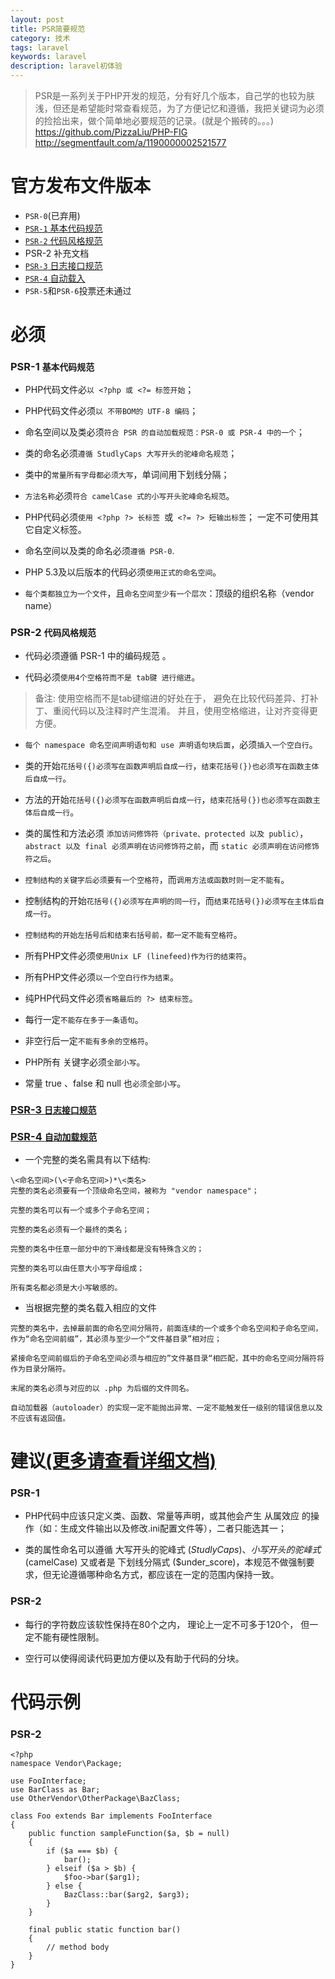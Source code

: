 ```yaml
---
layout: post
title: PSR简要规范
category: 技术
tags: laravel
keywords: laravel
description: laravel初体验
---
```



> PSR是一系列关于PHP开发的规范，分有好几个版本，自己学的也较为肤浅，但还是希望能时常查看规范，为了方便记忆和遵循，我把关键词为必须的捡拾出来，做个简单地必要规范的记录。(就是个搬砖的。。。)
> https://github.com/PizzaLiu/PHP-FIG
> http://segmentfault.com/a/1190000002521577

# 官方发布文件版本

* `PSR-0`(已弃用)
* [`PSR-1`  基本代码规范](https://github.com/PizzaLiu/PHP-FIG/blob/master/PSR-1-basic-coding-standard-cn.md)
* [`PSR-2` 代码风格规范](https://github.com/PizzaLiu/PHP-FIG/blob/master/PSR-2-coding-style-guide-cn.md)
* PSR-2 补充文档
* [`PSR-3` 日志接口规范](https://github.com/PizzaLiu/PHP-FIG/blob/master/PSR-3-logger-interface-cn.md)
* [`PSR-4`  自动载入](https://github.com/PizzaLiu/PHP-FIG/blob/master/PSR-4-autoloader-cn.md)
* `PSR-5`和`PSR-6`投票还未通过

#  必须

### PSR-1 `基本代码规范`

* PHP代码文件必`以 <?php 或 <?= 标签开始`；

* PHP代码文件必须`以 不带BOM的 UTF-8 编码`；

* 命名空间以及类必须`符合 PSR 的自动加载规范：PSR-0 或 PSR-4 中的一个`；

* 类的命名必须`遵循 StudlyCaps 大写开头的驼峰命名规范`；

* 类中的`常量所有字母都必须大写`，单词间用下划线分隔；

* `方法名称`必须`符合 camelCase 式的小写开头驼峰命名规范`。

* PHP代码必须`使用 <?php ?> 长标签 `或` <?= ?> 短输出标签`； 一定不可使用其它自定义标签。

* 命名空间以及类的命名必须`遵循 PSR-0`.

* PHP 5.3及以后版本的代码必须`使用正式的命名空间`。

* `每个类都独立为一个文件`，且`命名空间至少有一个层次`：顶级的组织名称（vendor name）

### PSR-2 `代码风格规范`

* 代码必须遵循 PSR-1 中的编码规范 。

* 代码必须`使用4个空格符而不是 tab键 进行缩进`。
> 备注: 使用空格而不是tab键缩进的好处在于， 避免在比较代码差异、打补丁、重阅代码以及注释时产生混淆。 并且，使用空格缩进，让对齐变得更方便。

* `每个 namespace 命名空间声明语句和 use 声明语句块后面`，必须`插入一个空白行`。

* 类的开始`花括号({)必须写在函数声明后自成一行`，`结束花括号(})也必须写在函数主体后自成一行`。

* 方法的开始`花括号({)必须写在函数声明后自成一行`，`结束花括号(})也必须写在函数主体后自成一行`。

* 类的属性和方法必须 `添加访问修饰符（private、protected 以及 public）`，` abstract 以及 final 必须声明在访问修饰符之前`，而 `static 必须声明在访问修饰符之后`。

* `控制结构的关键字后必须要有一个空格符`，而`调用方法或函数时则一定不能有`。

* 控制结构的开始`花括号({)必须写在声明的同一行`，而`结束花括号(})必须写在主体后自成一行`。

* `控制结构的开始左括号后和结束右括号前，都一定不能有空格符`。

* 所有PHP文件必须`使用Unix LF (linefeed)作为行的结束符`。

* 所有PHP文件必须`以一个空白行作为结束`。

* 纯PHP代码文件必须`省略最后的 ?> 结束标签`。

* 每行一定`不能存在多于一条语句`。

* 非空行后一定`不能有多余的空格符`。

* PHP所有 关键字必须`全部小写`。

* 常量 true 、false 和 null 也`必须全部小写`。

### [PSR-3 `日志接口规范`](https://github.com/PizzaLiu/PHP-FIG/blob/master/PSR-3-logger-interface-cn.md)
### [PSR-4 `自动加载规范`](https://github.com/PizzaLiu/PHP-FIG/blob/master/PSR-4-autoloader-cn.md)
* 一个完整的类名需具有以下结构:

```
\<命名空间>(\<子命名空间>)*\<类名>
完整的类名必须要有一个顶级命名空间，被称为 "vendor namespace"；

完整的类名可以有一个或多个子命名空间；

完整的类名必须有一个最终的类名；

完整的类名中任意一部分中的下滑线都是没有特殊含义的；

完整的类名可以由任意大小写字母组成；

所有类名都必须是大小写敏感的。
```
* 当根据完整的类名载入相应的文件
```
完整的类名中，去掉最前面的命名空间分隔符，前面连续的一个或多个命名空间和子命名空间，作为“命名空间前缀”，其必须与至少一个“文件基目录”相对应；

紧接命名空间前缀后的子命名空间必须与相应的”文件基目录“相匹配，其中的命名空间分隔符将作为目录分隔符。

末尾的类名必须与对应的以 .php 为后缀的文件同名。

自动加载器（autoloader）的实现一定不能抛出异常、一定不能触发任一级别的错误信息以及不应该有返回值。
```

# 建议[(更多请查看详细文档)](https://github.com/PizzaLiu/PHP-FIG)
### PSR-1
* PHP代码中应该只定义类、函数、常量等声明，或其他会产生 从属效应 的操作（如：生成文件输出以及修改.ini配置文件等），二者只能选其一；

* 类的属性命名可以遵循 大写开头的驼峰式 ($StudlyCaps)、小写开头的驼峰式 ($camelCase) 又或者是 下划线分隔式 ($under_score)，本规范不做强制要求，但无论遵循哪种命名方式，都应该在一定的范围内保持一致。

### PSR-2
* 每行的字符数应该软性保持在80个之内， 理论上一定不可多于120个， 但一定不能有硬性限制。

* 空行可以使得阅读代码更加方便以及有助于代码的分块。


# 代码示例
### PSR-2

```
<?php
namespace Vendor\Package;

use FooInterface;
use BarClass as Bar;
use OtherVendor\OtherPackage\BazClass;

class Foo extends Bar implements FooInterface
{
    public function sampleFunction($a, $b = null)
    {
        if ($a === $b) {
            bar();
        } elseif ($a > $b) {
            $foo->bar($arg1);
        } else {
            BazClass::bar($arg2, $arg3);
        }
    }

    final public static function bar()
    {
        // method body
    }
}
```